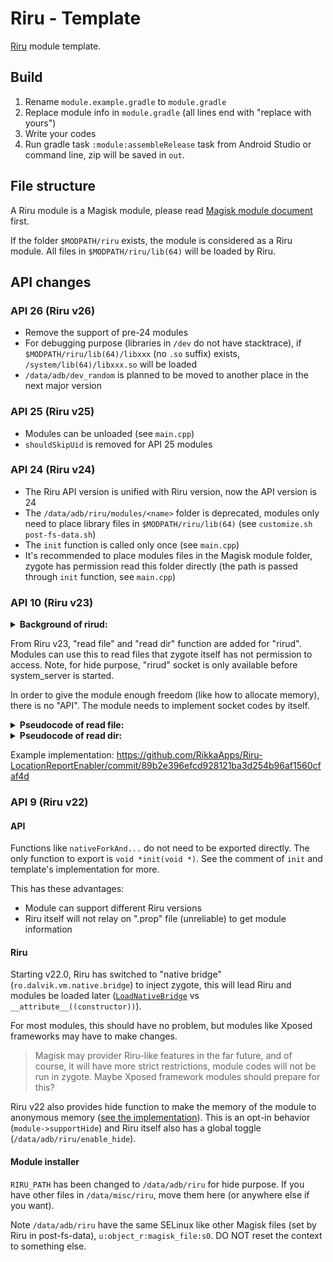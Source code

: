 # Riru - Template

[Riru](https://github.com/RikkaApps/Riru) module template.

## Build

1. Rename `module.example.gradle` to `module.gradle`
2. Replace module info in `module.gradle` (all lines end with "replace with yours")
3. Write your codes
4. Run gradle task `:module:assembleRelease` task from Android Studio or command line, zip will be saved in `out`.

## File structure

A Riru module is a Magisk module, please read [Magisk module document](https://topjohnwu.github.io/Magisk/guides.html#magisk-modules) first.

If the folder `$MODPATH/riru` exists, the module is considered as a Riru module. All files in `$MODPATH/riru/lib(64)` will be loaded by Riru.

## API changes

### API 26 (Riru v26)

- Remove the support of pre-24 modules
- For debugging purpose (libraries in `/dev` do not have stacktrace), if `$MODPATH/riru/lib(64)/libxxx` (no `.so` suffix) exists, `/system/lib(64)/libxxx.so` will be loaded
- `/data/adb/dev_random` is planned to be moved to another place in the next major version

### API 25 (Riru v25)

- Modules can be unloaded (see `main.cpp`)
- `shouldSkipUid` is removed for API 25 modules

### API 24 (Riru v24)

- The Riru API version is unified with Riru version, now the API version is 24
- The `/data/adb/riru/modules/<name>` folder is deprecated, modules only need to place library files in `$MODPATH/riru/lib(64)` (see `customize.sh` `post-fs-data.sh`)
- The `init` function is called only once (see `main.cpp`)
- It's recommended to place modules files in the Magisk module folder, zygote has permission read this folder directly (the path is passed through `init` function, see `main.cpp`)

### API 10 (Riru v23)

<details>
  <summary><b>Background of rirud:</b></summary>

  Riru v22.0 move config files to `/data/adb`, this makes patch SELinux rules a must. However Magisk's `sepolicy.rule` actually not work for maybe lots of devices. As the release of Riru v22.0, these people "suddenly" appears.

  `sepolicy.rule` support was added from Magisk v20.2, a long time ago, no one report to Magisk 😒.

  To workaround this "problem", "rirud" is introduced. It will be started by `post-fs-data.sh` and run a socket runs under `u:r:zygote:s0` context. All file operations can be done through this socket.
</details>


From Riru v23, "read file" and "read dir" function are added for "rirud". Modules can use this to read files that zygote itself has not permission to access. Note, for hide purpose, "rirud" socket is only available before system_server is started.

In order to give the module enough freedom (like how to allocate memory), there is no "API". The module needs to implement socket codes by itself.

<details>

  <summary><b>Pseudocode of read file:</b></summary>

```
socket(PF_UNIX, SOCK_STREAM)
setup_sockaddr("rirud")

write(ACTION_READ_FILE /* 4 */, sizeof(uint32))
write(path_size, sizeof(uint32))
write(path, path_size)

errno = read(sizeof(int32_t)) // errno of "open" in "rirud"
if (errno != 0) return

bytes_count = read(sizeof(int32_t))

if (bytes_count > 0) {
  // file has size
  // read total "bytes_count" bytes
} else if (bytes_count == 0) {
  // file has no size, read until 0
  // read until 0
}
```

</details>

<details>

  <summary><b>Pseudocode of read dir:</b></summary>

```
socket(PF_UNIX, SOCK_STREAM)
setup_sockaddr("rirud")

write(ACTION_READ_DIR /* 5 */, sizeof(uint32))
write(path_size, sizeof(uint32))
write(path, path_size)

errno = read(sizeof(int32_t)) // errno of "opendir" in "rirud"
if (errno != 0) return

while (true) {
  write(1 /* continue */, sizeof(uint8))

  reply = read(sizeof(int32))
  if (reply == -1) break // end
  if (reply != 0) continue  // reply is errno of "readdir" in "rirud"

  d_type = read(sizeof(uchar))
  d_name = read(256)
}
```

</details>

Example implementation: <https://github.com/RikkaApps/Riru-LocationReportEnabler/commit/89b2e396efcd928121ba3d254b96af1560cfaf4d>

### API 9 (Riru v22)

#### API

Functions like `nativeForkAnd...` do not need to be exported directly. The only function to export is `void *init(void *)`. See the comment of `init` and template's implementation for more.

This has these advantages:

* Module can support different Riru versions
* Riru itself will not relay on ".prop" file (unreliable) to get module information

#### Riru

Starting v22.0, Riru has switched to "native bridge" (`ro.dalvik.vm.native.bridge`) to inject zygote, this will lead Riru and modules be loaded later ([`LoadNativeBridge`](https://cs.android.com/android/platform/superproject/+/android-11.0.0_r1:art/libnativebridge/native_bridge.cc;l=227) vs `__attribute__((constructor))`).

For most modules, this should have no problem, but modules like Xposed frameworks may have to make changes.

> Magisk may provider Riru-like features in the far future, and of course, it will have more strict restrictions, module codes will not be run in zygote. Maybe Xposed framework modules should prepare for this?

Riru v22 also provides hide function to make the memory of the module to anonymous memory ([see the implementation](https://github.com/RikkaApps/Riru/blob/master/core/src/main/cpp/hide.cpp)). This is an opt-in behavior (`module->supportHide`) and Riru itself also has a global toggle (`/data/adb/riru/enable_hide`).

#### Module installer

`RIRU_PATH` has been changed to `/data/adb/riru` for hide purpose. If you have other files in `/data/misc/riru`, move them here (or anywhere else if you want).

Note `/data/adb/riru` have the same SELinux like other Magisk files (set by Riru in post-fs-data), `u:object_r:magisk_file:s0`. DO NOT reset the context to something else.
